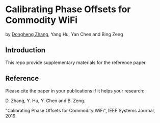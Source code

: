 # Calibrating Phase Offsets for Commodity WiFi 
by [Dongheng Zhang](https://zhangdh24.github.io/), Yang Hu, Yan Chen and Bing Zeng
## Introduction
This repo provide supplementary materials for the reference paper.  



## Reference 
Please cite the paper in your publications if it helps your research: 

D. Zhang, Y. Hu, Y. Chen and B. Zeng. 

"Calibrating Phase Offsets for Commodity WiFi", IEEE Systems Journal, 2019.  
